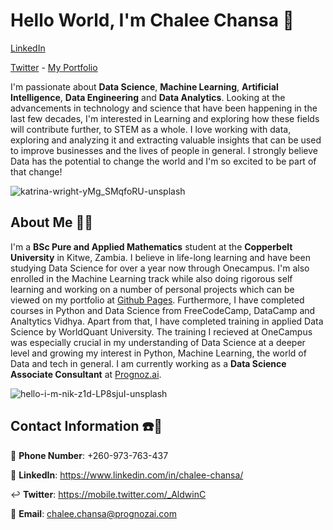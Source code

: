 



# Hello World, I'm Chalee Chansa 👋

[LinkedIn](https://www.linkedin.com/in/chalee-chansa/) 

[Twitter](https://mobile.twitter.com/_AldwinC) -
[My Portfolio](https://chaleech.github.io/)

I'm passionate about **Data Science**, **Machine Learning**, **Artificial Intelligence**, **Data Engineering** and **Data Analytics**. Looking at the advancements in technology and science that have been happening in the last few decades, I'm interested in Learning and exploring how these fields will contribute further, to STEM as a whole. I love working with data, exploring and analyzing it and extracting valuable insights that can be used to improve businesses and the lives of people in general. I strongly believe Data has the potential to change the world and I'm so excited to be part of that change!

![katrina-wright-yMg_SMqfoRU-unsplash](https://user-images.githubusercontent.com/92807935/178276282-f16e2975-2338-4a20-860f-8b2a07cc2a07.jpg)

## About Me 👀😅 

I'm a **BSc Pure and Applied Mathematics** student at the **Copperbelt University** in Kitwe, Zambia. I believe in life-long learning and have been studying Data Science for over a year now through Onecampus. I'm also enrolled in the Machine Learning track while also doing rigorous self learning and working on a number of personal projects which can be viewed on my portfolio at [Github Pages](https://chaleech.github.io/). Furthermore, I have completed courses in Python and Data Science from FreeCodeCamp, DataCamp and Analtytics Vidhya. Apart from that, I have completed training in applied Data Science by WorldQuant University. The training I recieved at OneCampus was especially crucial in my understanding of Data Science at a deeper level and growing my interest in Python, Machine Learning, the world of Data and tech in general. 
I am currently working as a **Data Science Associate Consultant** at [Prognoz.ai](http://prognozai.com/). 

![hello-i-m-nik-z1d-LP8sjuI-unsplash](https://user-images.githubusercontent.com/92807935/178293246-28608e28-a323-4a3e-9655-9696d6b60df6.jpg)

## Contact Information ☎️📍

📱 **Phone Number**: +260-973-763-437

🔗 **LinkedIn**: https://www.linkedin.com/in/chalee-chansa/

↩️ **Twitter**: https://mobile.twitter.com/_AldwinC

📧 **Email**: chalee.chansa@prognozai.com 






